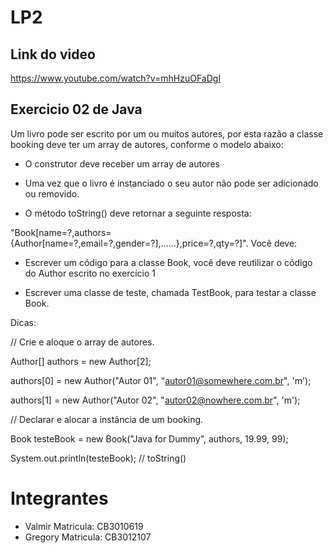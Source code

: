 # LP2

## Link do video

https://www.youtube.com/watch?v=mhHzuOFaDgI

## Exercicio 02 de Java 

Um livro pode ser escrito por um ou muitos autores, por esta razão a classe booking
deve ter um array de autores, conforme o modelo abaixo:

- O construtor deve receber um array de autores

- Uma vez que o livro é instanciado o seu autor não pode ser adicionado ou removido.

- O método toString() deve retornar a seguinte resposta:

"Book[name=?,authors={Author[name=?,email=?,gender=?],......},price=?,qty=?]".
Você deve:

- Escrever um código para a classe Book, você deve reutilizar o código do Author
escrito no exercício 1

- Escrever uma classe de teste, chamada TestBook, para testar a classe Book.

Dicas:

// Crie e aloque o array de autores.

Author[] authors = new Author[2];

authors[0] = new Author("Autor 01", "autor01@somewhere.com.br", 'm');

authors[1] = new Author("Autor 02", "autor02@nowhere.com.br", 'm');

// Declarar e alocar a instância de um booking.

Book testeBook = new Book("Java for Dummy", authors, 19.99, 99);

System.out.println(testeBook); // toString()

# Integrantes 
- Valmir   Matricula: CB3010619
- Gregory    Matricula: CB3012107
